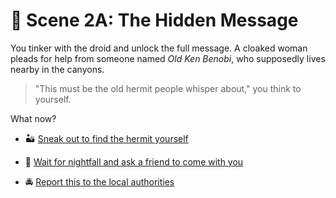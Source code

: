 
# 📡 Scene 2A: The Hidden Message

You tinker with the droid and unlock the full message. A cloaked woman pleads for help from someone named *Old Ken Benobi*, who supposedly lives nearby in the canyons.

> "This must be the old hermit people whisper about," you think to yourself.

What now?

- 🏜️ [Sneak out to find the hermit yourself](../space-battles/scene3A.md)

- 🤝 [Wait for nightfall and ask a friend to come with you](../space-battles/scene3B.md)

- 🚔 [Report this to the local authorities](../space-battles/scene3C.md)
